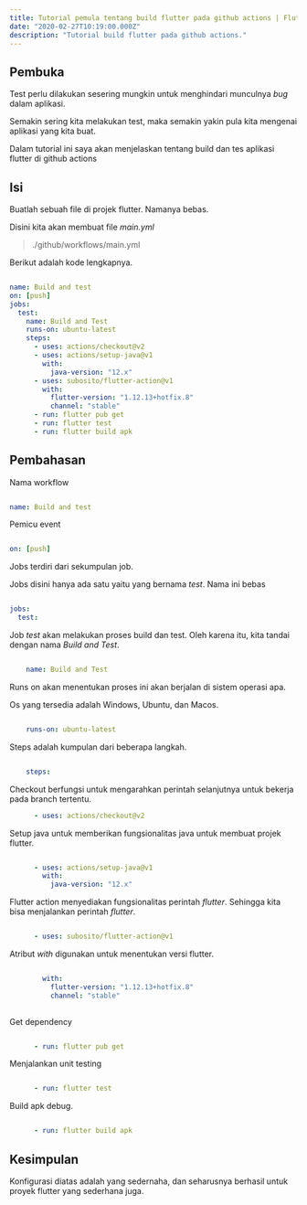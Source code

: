 ```yaml
---
title: Tutorial pemula tentang build flutter pada github actions | Flutter
date: "2020-02-27T10:19:00.000Z"
description: "Tutorial build flutter pada github actions."
---
```


## Pembuka

Test perlu dilakukan sesering mungkin untuk menghindari munculnya *bug* dalam aplikasi.

Semakin sering kita melakukan test, maka semakin yakin pula kita mengenai aplikasi yang kita buat.

Dalam tutorial ini saya akan menjelaskan tentang build dan tes aplikasi flutter di github actions


## Isi

Buatlah sebuah file di projek flutter. Namanya bebas.

Disini kita akan membuat file *main.yml*

> ./github/workflows/main.yml

Berikut adalah kode lengkapnya.

```yml

name: Build and test
on: [push]
jobs:
  test:
    name: Build and Test
    runs-on: ubuntu-latest
    steps:
      - uses: actions/checkout@v2
      - uses: actions/setup-java@v1
        with:
          java-version: "12.x"
      - uses: subosito/flutter-action@v1
        with:
          flutter-version: "1.12.13+hotfix.8"
          channel: "stable"
      - run: flutter pub get
      - run: flutter test
      - run: flutter build apk

```

## Pembahasan

Nama workflow

```yml

name: Build and test

```

Pemicu event

```yml

on: [push]

```

Jobs terdiri dari sekumpulan job.

Jobs disini hanya ada satu yaitu yang bernama _test_. Nama ini bebas


```yaml

jobs:
  test:

```

Job *test* akan melakukan proses build dan test. Oleh karena itu, kita tandai dengan nama _Build and Test_.

```yaml

    name: Build and Test

```

Runs on akan menentukan proses ini akan berjalan di sistem operasi apa.

Os yang tersedia adalah Windows, Ubuntu, dan Macos.

```yaml

    runs-on: ubuntu-latest

```

Steps adalah kumpulan dari beberapa langkah.

```yaml

    steps:

```

Checkout berfungsi untuk mengarahkan perintah selanjutnya untuk bekerja pada branch tertentu.

```yaml
      - uses: actions/checkout@v2
```

Setup java untuk memberikan fungsionalitas java untuk membuat projek flutter.

```yaml

      - uses: actions/setup-java@v1
        with:
          java-version: "12.x"

```

Flutter action menyediakan fungsionalitas perintah _flutter_. Sehingga kita bisa menjalankan perintah *flutter*.

```yaml

      - uses: subosito/flutter-action@v1

```

Atribut _with_ digunakan untuk menentukan versi flutter.

```yaml

        with:
          flutter-version: "1.12.13+hotfix.8"
          channel: "stable"
          
```

Get dependency

```yaml

      - run: flutter pub get


```

Menjalankan unit testing

```yaml

      - run: flutter test

```

Build apk debug. 

```yaml

      - run: flutter build apk

```

## Kesimpulan

Konfigurasi diatas adalah yang sedernaha, dan seharusnya berhasil untuk proyek flutter yang sederhana juga.
